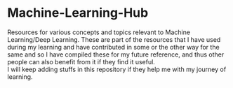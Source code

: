 # Machine-Learning-Hub
Resources for various concepts and topics relevant to Machine Learning/Deep Learning. These are part of the resources that I have used during my learning and have contributed in some or the other way for the same and so I have compiled these for my future reference, and thus other people can also benefit from it if they find it useful.<br>
I will keep adding stuffs in this repository if they help me with my journey of learning.

